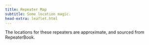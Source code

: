 ```yaml
---
title: Repeater Map
subtitle: Some location magic.
head-extra: leaflet.html
---
```


The locations for these repeaters are approximate, and sourced from RepeaterBook.

<div id="map" style="height: 730px; border-radius: 500px;"></div>

<script>
var map = L.map('map').setView([47.67, -122.4], 8);

L.tileLayer('https://tile.openstreetmap.org/{z}/{x}/{y}.png', {
    maxZoom: 19,
    attribution: '&copy; <a href="http://www.openstreetmap.org/copyright">OpenStreetMap</a>'
}).addTo(map);

L.marker([47.6171693850, -122.3181346817]).bindPopup('RR# 1 - WW7PSR (146.960)<br>RR# 2 - WW7PSR (52.870)<br>RR# 3 - WW7PSR (440.775)<br>RR# 39 - W7ACS (442.300)<br>RR# 40 - W7ACS (444.550)<br>RR# 41 - W7ACS (442.875)<br>').addTo(map);
L.marker([47.7622489900, -122.3494988000]).bindPopup('RR# 4 - W7AUX (442.825)<br>RR# 5 - W7AUX (440.300)<br>RR# 6 - W7AUX (224.020)<br>').addTo(map);
L.marker([47.4508018500, -122.2870025600]).bindPopup('RR# 7 - NC7G (146.660)<br>RR# 8 - WA7ST (443.100)<br>').addTo(map);
L.marker([48.0583000200, -122.6880035400]).bindPopup('RR# 9 - AA7MI (440.725)<br>').addTo(map);
L.marker([47.8566093400, -122.2836761500]).bindPopup('RR# 10 - W7FLY (443.925)<br>').addTo(map);
L.marker([47.6748100000, -122.0534360000]).bindPopup('RR# 11 - W7DX (147.000)<br>').addTo(map);
L.marker([47.6557998700, -122.5479965200]).bindPopup('RR# 12 - W7NPC (53.430)<br>RR# 13 - W7NPC (444.475)<br>RR# 14 - W7NPC (444.5625)<br>RR# 15 - W7NPC (1290.500)<br>').addTo(map);
L.marker([47.7724990800, -122.9300003100]).bindPopup('RR# 16 - K7DK (440.950)<br>').addTo(map);
L.marker([47.6884994500, -122.1559982300]).bindPopup('RR# 17 - K7LWH (145.490)<br>').addTo(map);
L.marker([47.5486984300, -122.7860031100]).bindPopup('RR# 18 - K7PP (441.200)<br>').addTo(map);
L.marker([47.5171508800, -122.0399971000]).bindPopup('RR# 19 - N9VW (53.830)<br>RR# 92 - N7KGJ (444.525)<br>').addTo(map);
L.marker([47.6321506500, -122.3549995450]).bindPopup('RR# 20 - WW7SEA (444.700)<br>RR# 21 - WW7SEA (444.425)<br>').addTo(map);
L.marker([47.5038986200, -121.9759979200]).bindPopup('RR# 22 - K7NWS (145.330)<br>RR# 23 - K7NWS (224.340)<br>RR# 24 - K7NWS (442.075)<br>').addTo(map);
L.marker([47.4883435700, -121.9467813000]).bindPopup('RR# 25 - K7LED (146.820)<br>RR# 26 - K7LED (224.120)<br>RR# 35 - WW7STR (146.875)<br>RR# 36 - WW7STR (443.050)<br>').addTo(map);
L.marker([46.8431010000, -122.3149560000]).bindPopup('RR# 27 - W7EAT (146.700)<br>RR# 29 - W7EAT (442.725)<br>').addTo(map);
L.marker([47.0531560000, -122.2948250000]).bindPopup('RR# 28 - W7EAT (224.180)<br>').addTo(map);
L.marker([47.2528991700, -122.4440002400]).bindPopup('RR# 30 - W7DK (147.280)<br>RR# 31 - W7DK (440.625)<br>').addTo(map);
L.marker([47.2787017800, -122.5120010400]).bindPopup('RR# 32 - W7DK (145.210)<br>').addTo(map);
L.marker([46.8429336533, -122.7643330900]).bindPopup('RR# 33 - W7DK (147.380)<br>RR# 99 - NT7H (224.460)<br>RR# 100 - NT7H (441.400)<br>').addTo(map);
L.marker([47.1998996700, -121.7554969750]).bindPopup('RR# 34 - W7AAO (145.370)<br>RR# 102 - W7SIX (53.870)<br>').addTo(map);
L.marker([47.5441978925, -122.1038913275]).bindPopup('RR# 37 - WW7STR (224.440)<br>RR# 38 - WW7STR (927.2125)<br>RR# 47 - W7RNK (147.995)<br>RR# 90 - KE7GFZ (441.825)<br>').addTo(map);
L.marker([47.6510101000, -122.3893988000]).bindPopup('RR# 42 - W7ACS (443.475)<br>').addTo(map);
L.marker([47.6901190000, -122.3177855000]).bindPopup('RR# 43 - W7ACS (443.650)<br>').addTo(map);
L.marker([47.7642647150, -122.2810041150]).bindPopup('RR# 44 - W7ACS (440.600)<br>RR# 111 - WA7FUS (224.220)<br>').addTo(map);
L.marker([47.5209999100, -122.3430023200]).bindPopup('RR# 45 - W7ACS (443.200)<br>RR# 61 - W7AW (440.975)<br>').addTo(map);
L.marker([48.1170005800, -122.7600021400]).bindPopup('RR# 46 - W7JCR (145.150)<br>').addTo(map);
L.marker([47.3768501300, -122.0529975900]).bindPopup('RR# 48 - KF7NPL (147.260)<br>RR# 49 - KF7NPL (442.675)<br>').addTo(map);
L.marker([46.9730987500, -123.1350021400]).bindPopup('RR# 50 - K7CPR (145.470)<br>RR# 101 - W7SIX (53.570)<br>RR# 103 - W7SIX (927.300)<br>').addTo(map);
L.marker([46.4879989600, -123.2144966150]).bindPopup('RR# 51 - K7PG (147.060)<br>RR# 113 - W7WRG (224.080)<br>').addTo(map);
L.marker([47.8089300000, -122.4928300000]).bindPopup('RR# 52 - NW7DR (147.4625)<br>').addTo(map);
L.marker([47.8439760000, -122.5427530000]).bindPopup('RR# 53 - NW7DR (444.725)<br>').addTo(map);
L.marker([47.2032012900, -122.2399978600]).bindPopup('RR# 54 - W7PSE (443.625)<br>').addTo(map);
L.marker([47.0329494500, -122.8990020750]).bindPopup('RR# 55 - W7PSE (145.150)<br>RR# 98 - NT7H (147.360)<br>').addTo(map);
L.marker([47.2792420000, -121.3487440000]).bindPopup('RR# 56 - W7PSE (442.725)<br>').addTo(map);
L.marker([47.2211990400, -121.8509979200]).bindPopup('RR# 57 - N7OEP (53.330)<br>RR# 58 - N7OEP (440.075)<br>').addTo(map);
L.marker([47.5404067300, -122.3781346750]).bindPopup('RR# 59 - W7AW (145.130)<br>RR# 60 - W7AW (441.800)<br>').addTo(map);
L.marker([48.1915016200, -122.5149993900]).bindPopup('RR# 62 - W7PIG (223.880)<br>').addTo(map);
L.marker([48.2249984700, -122.5000000000]).bindPopup('RR# 63 - W7PIG (147.360)<br>').addTo(map);
L.marker([47.9979496000, -122.1944999650]).bindPopup('RR# 64 - WA7LAW (147.180)<br>RR# 65 - WA7LAW (444.575)<br>').addTo(map);
L.marker([48.6777331000, -122.8316675800]).bindPopup('RR# 66 - K7SKW (146.740)<br>RR# 67 - K7SKW (444.050)<br>RR# 82 - N7JN (224.480)<br>').addTo(map);
L.marker([48.7821006800, -122.3700027500]).bindPopup('RR# 68 - K7SKW (443.750)<br>').addTo(map);
L.marker([48.8017997750, -122.4614982650]).bindPopup('RR# 69 - K7SKW (147.160)<br>RR# 70 - K7SKW (443.650)<br>').addTo(map);
L.marker([48.5889015200, -122.1525001500]).bindPopup('RR# 71 - N7GDE (145.190)<br>RR# 110 - N7RIG (224.780)<br>').addTo(map);
L.marker([47.8121999800, -122.3248012200]).bindPopup('RR# 72 - WA7DEM (146.780)<br>RR# 78 - WA7DEM (444.025)<br>').addTo(map);
L.marker([48.0517997700, -122.1770019500]).bindPopup('RR# 73 - WA7DEM (224.380)<br>').addTo(map);
L.marker([47.9128990200, -122.0979995700]).bindPopup('RR# 74 - WA7DEM (442.975)<br>').addTo(map);
L.marker([47.7882003800, -122.3089981100]).bindPopup('RR# 75 - WA7DEM (443.725)<br>').addTo(map);
L.marker([48.1369500000, -121.9814000000]).bindPopup('RR# 76 - WA7DEM (146.92)<br>').addTo(map);
L.marker([47.9585000000, -122.3750000000]).bindPopup('RR# 77 - WA7DEM (440.375)<br>').addTo(map);
L.marker([48.2494400000, -121.5694900000]).bindPopup('RR# 79 - WA7DEM (444.300)<br>').addTo(map);
L.marker([47.7376770000, -122.2307900000]).bindPopup('RR# 80 - NE7MC (442.000)<br>').addTo(map);
L.marker([48.5603981000, -123.1200027500]).bindPopup('RR# 81 - N7JN (146.700)<br>').addTo(map);
L.marker([48.5343017600, -123.0169982900]).bindPopup('RR# 83 - N7JN (145.250)<br>RR# 84 - N7JN (442.4625)<br>').addTo(map);
L.marker([47.3223495500, -122.3125019075]).bindPopup('RR# 85 - WA7FW (147.040)<br>RR# 86 - WA7FW (146.760)<br>RR# 87 - WA7FW (442.950)<br>RR# 88 - WA7FW (146.840)<br>').addTo(map);
L.marker([47.3507995600, -122.3229980500]).bindPopup('RR# 89 - WA7FW (443.850)<br>').addTo(map);
L.marker([47.6299300000, -121.9500800000]).bindPopup('RR# 91 - WA7TBP (223.960)<br>').addTo(map);
L.marker([47.5404014600, -122.6360015900]).bindPopup('RR# 93 - N7IG (145.390)<br>').addTo(map);
L.marker([47.6445007300, -122.6949996900]).bindPopup('RR# 94 - KC7Z (444.075)<br>').addTo(map);
L.marker([47.2150993300, -123.1009979200]).bindPopup('RR# 95 - N7SK (146.720)<br>RR# 96 - N7SK (443.250)<br>RR# 97 - N7SK (927.4125)<br>').addTo(map);
L.marker([47.3866150000, -122.8609950000]).bindPopup('RR# 104 - NM7E (145.170)<br>').addTo(map);
L.marker([48.2125015300, -122.7050018300]).bindPopup('RR# 105 - W7AVM (146.860)<br>').addTo(map);
L.marker([48.0982722000, -122.5731977000]).bindPopup('RR# 106 - N7KN (441.425)<br>').addTo(map);
L.marker([46.9793700000, -122.4399700000]).bindPopup('RR# 107 - WA7ROY (444.175)<br>').addTo(map);
L.marker([47.5683670000, -122.2207290000]).bindPopup('RR# 108 - W7MIR (147.160)<br>RR# 109 - W7MIR (440.150)<br>').addTo(map);
L.marker([47.2040600000, -121.7956880000]).bindPopup('RR# 112 - W7WRG (224.880)<br>').addTo(map);

</script>
